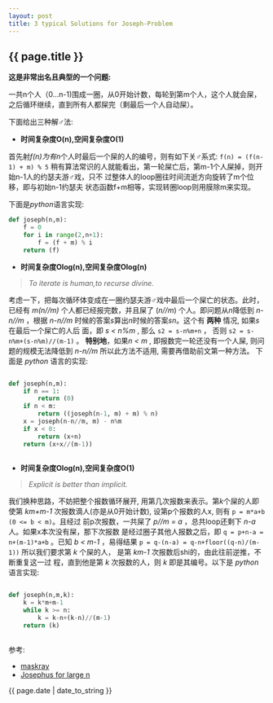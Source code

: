```yaml
---
layout: post
title: 3 typical Solutions for Joseph-Problem 
---
```

## {{ page.title }}
**这是非常出名且典型的一个问题:**
 
一共n个人（0...n-1)围成一圈，从0开始计数，每轮到第m个人，这个人就会屎，之后循环继续，直到所有人都屎完（剩最后一个人自动屎）。 
 
下面给出三种解♂法:

+ **时间复杂度O(n),空间复杂度O(1)** 

首先射*f(n)*为有*n*个人时最后一个屎的人的编号，则有如下关♂系式: 
`f(n) = (f(n-1) + m) % 5` 
稍有算法常识的人就能看出，第一轮屎亡后，第m-1个人屎掉，则开始n-1人的约瑟夫游♂戏，只不 
过整体人的loop圈往时间流逝方向旋转了m个位移，即与初始n-1约瑟夫 
状态函数f+m相等，实现转圈loop则用膜除m来实现。 

下面是*python*语言实现: 

```py
def joseph(n,m):
    f = 0
    for i in range(2,n+1):
        f = (f + m) % i
    return (f)
```

+ **时间复杂度Olog(n),空间复杂度Olog(n)** 

>*To iterate is human,to recurse divine.*  
  
考虑一下，把每次循环体变成在一圈约瑟夫游♂戏中最后一个屎亡的状态。此时，已经有 *m(n//m)* 
个人都已经报完数，并且屎了 (*n//m*) 个人。即问题从*n*降低到 *n-n//m* ，根据 *n-n//m* 
时候的答案*s*算出*n*时候的答案*sn*。这个有 **两种** 情况, 如果*s*在最后一个屎亡的人后 
面，即 *s < n%m* , 那么 `s2 = s-n%m+n` ， 否则 `s2 = s-n%m+(s-n%m)//(m-1)` 。 
**特别地**，如果*n < m* , 即报数完一轮还没有一个人屎, 则问题的规模无法降低到 *n-n//m* 
所以此方法不适用, 需要再借助前文第一种方法。 下面是 *python* 语言的实现: 

```py

def joseph(n,m):
    if n == 1:
        return (0)
    if n < m:
        return ((joseph(n-1, m) + m) % n)
    x = joseph(n-n//m, m) - n%m
    if x < 0:
        return (x+n)
    return (x+x//(m-1))                 
                                
``` 

+ **时间复杂度Olog(n),空间复杂度O(1)** 

>*Explicit is better than implicit.*  
  
我们换种思路，不妨把整个报数循环展开, 用第几次报数来表示。第*k*个屎的人即使第 *km+m-1* 
次报数滴人(亦是从0开始计数), 设第p个报数的人x, 则有 `p = m*a+b (0 <= b < m)`。且经过 
前p次报数，一共屎了 *p//m = a* ，总共loop还剩下 *n-a* 人。如果x本次没有屎，那下次报数 
是经过圈子其他人报数之后，即 `q = p+n-a = n+(m-1)*a+b` 。已知 *b < m-1* ，易得结果 
`p = q-(n-a) = q-n+floor((q-n)/(m-1))` 
所以我们要求第 *k* 个屎的人， 是第 *km-1* 次报数后shi的，由此往前逆推，不断重复这一过 
程，直到他是第 *k* 次报数的人，则 *k* 即是其编号。以下是 *python* 语言实现: 

```py

def joseph(n,m,k):
    k = k*m+m-1
    while k >= n:
        k = k-n+(k-n)//(m-1)
    return (k)                
                                
```
参考: 
+ [maskray](http://maskray.me/blog/2013-08-27-josephus-problem-two-log-n-solutions) 
+ [Josephus for large n](http://stackoverflow.com/questions/4845260/josephus-for-large-n-facebook-hacker-cup)

{{ page.date | date_to_string }}